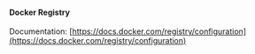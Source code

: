 #### Docker Registry

Documentation: [https://docs.docker.com/registry/configuration](https://docs.docker.com/registry/configuration)